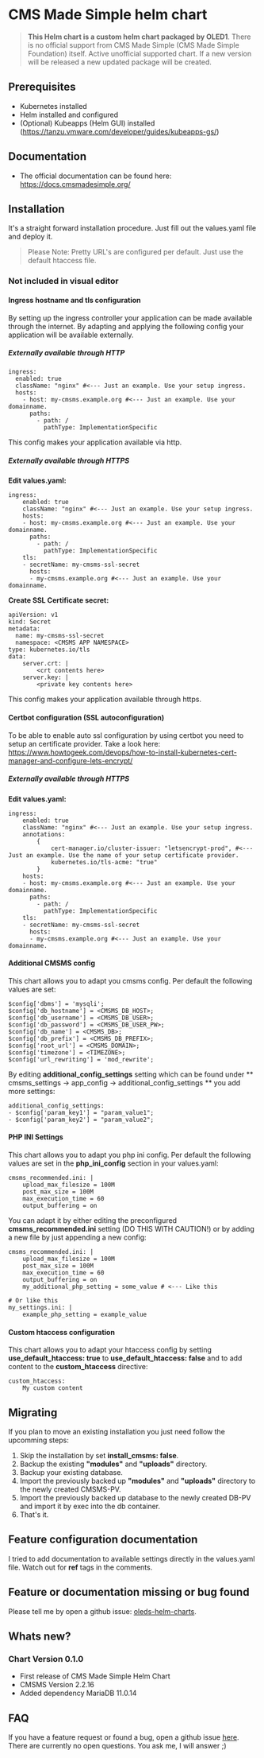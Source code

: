# CMS Made Simple helm chart

> **This Helm chart is a custom helm chart packaged by OLED1**.
> There is no official support from CMS Made Simple (CMS Made Simple Foundation) itself.
> Active unofficial supported chart. If a new version will be released a new updated package will be created.

## Prerequisites
- Kubernetes installed
- Helm installed and configured
- (Optional) Kubeapps (Helm GUI) installed (https://tanzu.vmware.com/developer/guides/kubeapps-gs/)

## Documentation
- The official documentation can be found here: https://docs.cmsmadesimple.org/

## Installation
It's a straight forward installation procedure. Just fill out the values.yaml file and deploy it.

> Please Note: Pretty URL's are configured per default. Just use the default htaccess file.

### Not included in visual editor
#### Ingress hostname and tls configuration
By setting up the ingress controller your application can be made available through the internet.
By adapting and applying the following config your application will be available externally.

##### Externally available through HTTP
```
ingress:
  enabled: true
  className: "nginx" #<--- Just an example. Use your setup ingress.
  hosts:
    - host: my-cmsms.example.org #<--- Just an example. Use your domainname.
      paths:
        - path: /
          pathType: ImplementationSpecific
```
This config makes your application available via http.

##### Externally available through HTTPS
**Edit values.yaml:**
```
ingress:
    enabled: true
    className: "nginx" #<--- Just an example. Use your setup ingress.
    hosts:
    - host: my-cmsms.example.org #<--- Just an example. Use your domainname.
      paths:
        - path: /
          pathType: ImplementationSpecific
    tls:
    - secretName: my-cmsms-ssl-secret
      hosts:
      - my-cmsms.example.org #<--- Just an example. Use your domainname.
```
**Create SSL Certificate secret:**
```
apiVersion: v1
kind: Secret
metadata:
  name: my-cmsms-ssl-secret
  namespace: <CMSMS APP NAMESPACE>
type: kubernetes.io/tls
data:
    server.crt: |
        <crt contents here>
    server.key: |
        <private key contents here>
```
This config makes your application available through https.

#### Certbot configuration (SSL autoconfiguration)
To be able to enable auto ssl configuration by using certbot you need to setup an certificate provider.
Take a look here: https://www.howtogeek.com/devops/how-to-install-kubernetes-cert-manager-and-configure-lets-encrypt/

##### Externally available through HTTPS
**Edit values.yaml:**
```
ingress:
    enabled: true
    className: "nginx" #<--- Just an example. Use your setup ingress.
    annotations: 
        {
            cert-manager.io/cluster-issuer: "letsencrypt-prod", #<--- Just an example. Use the name of your setup certificate provider.
            kubernetes.io/tls-acme: "true"
        }
    hosts:
    - host: my-cmsms.example.org #<--- Just an example. Use your domainname.
      paths:
        - path: /
          pathType: ImplementationSpecific
    tls:
    - secretName: my-cmsms-ssl-secret
      hosts:
      - my-cmsms.example.org #<--- Just an example. Use your domainname.
```

#### Additional CMSMS config
This chart allows you to adapt you cmsms config.
Per default the following values are set:
```
$config['dbms'] = 'mysqli';
$config['db_hostname'] = <CMSMS_DB_HOST>;
$config['db_username'] = <CMSMS_DB_USER>;
$config['db_password'] = <CMSMS_DB_USER_PW>;
$config['db_name'] = <CMSMS_DB>;
$config['db_prefix'] = <CMSMS_DB_PREFIX>;
$config['root_url'] = <CMSMS_DOMAIN>;
$config['timezone'] = <TIMEZONE>;
$config['url_rewriting'] = 'mod_rewrite';
```

By editing **additional_config_settings** setting which can be found under ** cmsms_settings -> app_config -> additional_config_settings ** you add more settings:
```
additional_config_settings:
- $config['param_key1'] = "param_value1";
- $config['param_key2'] = "param_value2";
```

#### PHP INI Settings
This chart allows you to adapt you php ini config.
Per default the following values are set in the **php_ini_config** section in your values.yaml:
```
cmsms_recommended.ini: |
    upload_max_filesize = 100M
    post_max_size = 100M
    max_execution_time = 60
    output_buffering = on
```

You can adapt it by either editing the preconfigured **cmsms_recommended.ini** setting (DO THIS WITH CAUTION!) or by adding a new file by just appending a new config:
```
cmsms_recommended.ini: |
    upload_max_filesize = 100M
    post_max_size = 100M
    max_execution_time = 60
    output_buffering = on
    my_additional_php_setting = some_value # <--- Like this

# Or like this
my_settings.ini: |
    example_php_setting = example_value
```

#### Custom htaccess configuration
This chart allows you to adapt your htaccess config by setting **use_default_htaccess: true**  to **use_default_htaccess: false** 
and to add content to the **custom_htaccess** directive:
```
custom_htaccess: 
    My custom content
```

## Migrating
If you plan to move an existing installation you just need follow the upcomming steps:
1. Skip the installation by set **install_cmsms: false**.
2. Backup the existing **"modules"** and **"uploads"** directory.
3. Backup your existing database.
4. Import the previously backed up **"modules"** and **"uploads"** directory to the newly created CMSMS-PV.
5. Import the previously backed up database to the newly created DB-PV and import it by exec into the db container.
6. That's it.

## Feature configuration documentation
I tried to add documentation to available settings directly in the values.yaml file.
Watch out for **ref** tags in the comments.

## Feature or documentation missing or bug found
Please tell me by open a github issue: [oleds-helm-charts](https://github.com/OLED1/oleds-helm-charts).

## Whats new?
### Chart Version 0.1.0
- First release of CMS Made Simple Helm Chart
- CMSMS Version 2.2.16
- Added dependency MariaDB 11.0.14

## FAQ
If you have a feature request or found a bug, open a github issue [here](https://github.com/OLED1/oleds-helm-charts).
There are currently no open questions. You ask me, I will answer ;)
